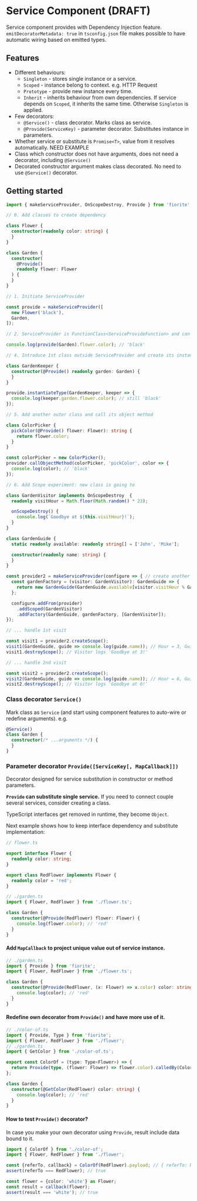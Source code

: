 # Service Component (DRAFT)

Service component provides with Dependency Injection feature. `emitDecoratorMetadata: true` in `tsconfig.json` file makes possible to have automatic wiring based on emitted types.

## Features

- Different behaviours: 
  - `Singleton` - stores single instance or a service.
  - `Scoped` - instance belong to context. e.g. HTTP Request 
  - `Prototype` - provide new instance every time.
  - `Inherit` - inherits behaviour from own dependencies. If service depends on `Scoped`, it inherits the same time. Otherwise `Singleton` is applied.
- Few decorators:
  - `@Service()` - class decorator. Marks class as service. 
  - `@Provide(ServiceKey)` - parameter decorator. Substitutes instance in parameters.
-  Whether service or substitute is `Promise<T>`, value from it resolves automatically. NEED EXAMPLE
- Class which constructor does not have arguments, does not need a decorator, including `@Service()`
- Decorated constructor argument makes class decorated. No need to use `@Service()` decorator. 

## Getting started

```typescript
import { makeServiceProvider, OnScopeDestroy, Provide } from 'fiorite';

// 0. Add classes to create dependency

class Flower {
  constructor(readonly color: string) {
  }
}

class Garden {
  constructor(
    @Provide()
    readonly flower: Flower
  ) {
  }
}

// 1. Initiate ServiceProvider

const provide = makeServiceProvider([
  new Flower('black'),
  Garden,
]);

// 2. ServiceProvider is FunctionClass<ServiceProvideFunction> and can be invoked.

console.log(provide(Garden).flower.color); // 'black'

// 4. Introduce 1st class outside ServiceProvider and create its instance.

class GardenKeeper {
  constructor(@Provide() readonly garden: Garden) {
  }
}

provide.instantiateType(GardenKeeper, keeper => {
  console.log(keeper.garden.flower.color); // still 'black'
});

// 5. Add another outer class and call its object method

class ColorPicker {
  pickColor(@Provide() flower: Flower): string {
    return flower.color;
  }
}

const colorPicker = new ColorPicker();
provider.callObjectMethod(colorPicker, 'pickColor', color => {
  console.log(color); // 'black'
});

// 6. Add Scope experiment: new class is going to

class GardenVisitor implements OnScopeDestroy  {
  readonly visitHour = Math.floor(Math.random() * 23);

  onScopeDestroy() {
    console.log(`Goodbye at ${this.visitHour}!`);
  }
}

class GardenGuide {
  static readonly available: readonly string[] = ['John', 'Mike'];

  constructor(readonly name: string) {
  }
}

const provider2 = makeServiceProvider(configure => { // create another ServiceProvider
  const gardenFactory = (visitor: GardenVisitor): GardenGuide => {
    return new GardenGuide(GardenGuide.available[visitor.visitHour % GardenGuide.available.length]);
  };

  configure.addFrom(provider)
    .addScoped(GardenVisitor)
    .addFactory(GardenGuide, gardenFactory, [GardenVisitor]);
});

// ... handle 1st visit

const visit1 = provider2.createScope();
visit1(GardenGuide, guide => console.log(guide.name)); // Hour = 3, Guide = John
visit1.destroyScope(); // Visitor logs 'Goodbye at 3!'

// ... handle 2nd visit

const visit2 = provider2.createScope();
visit2(GardenGuide, guide => console.log(guide.name)); // Hour = 6, Guide = Mike
visit2.destroyScope(); // Visitor logs 'Goodbye at 6!'
```

### Class decorator `Service()`

Mark class as `Service` (and start using component features to auto-wire or redefine arguments). e.g.

```typescript
@Service()
class Garden {
  constructor(/* ...arguments */) {
  }
}
```

### Parameter decorator `Provide([ServiceKey[, MapCallback]])`

Decorator designed for service substitution in constructor or method parameters.

**`Provide` can substitute single service.** If you need to connect couple several services, consider creating a class.

TypeScript interfaces get removed in runtime, they become `Object`.

Next example shows how to keep interface dependency and substitute implementation:

```typescript
// flower.ts

export interface Flower {
  readonly color: string;
}

export class RedFlower implements Flower {
  readonly color = 'red';
}

// ./garden.ts
import { Flower, RedFlower } from './flower.ts';

class Garden {
  constructor(@Provide(RedFlower) flower: Flower) {
    console.log(flower.color); // 'red'
  }
}
```

#### Add `MapCallback` to project unique value out of service instance.

```typescript
// ./garden.ts
import { Provide } from 'fiorite';
import { Flower, RedFlower } from './flower.ts';

class Garden {
  constructor(@Provide(RedFlower, (x: Flower) => x.color) color: string) {
    console.log(color); // 'red'
  }
}
```

#### Redefine own decorator from `Provide()` and have more use of it.

```typescript
// ./color-of.ts
import { Provide, Type } from 'fiorite';
import { Flower, RedFlower } from './flower';
// ./garden.ts
import { GetColor } from './color-of.ts';

export const ColorOf = (type: Type<Flower>) => {
  return Provide(type, (flower: Flower) => flower.color).calledBy(ColorOf); // calledBy used to track callers (better debug)
};

class Garden {
  constructor(@GetColor(RedFlower) color: string) {
    console.log(color); // 'red'
  }
}

```

#### How to test `Provide()` decorator?

In case you make your own decorator using `Provide`, result include data bound to it.

```typescript
import { ColorOf } from './color-of';
import { Flower, RedFlower } from './flower';

const {referTo, callback} = ColorOf(RedFlower).payload; // { referTo: RedFlower, callback: MapCallback<Flower, string> }
assert(referTo === RedFlower); // true

const flower = {color: 'white'} as Flower;
const result = callback(flower);
assert(result === 'white'); // true
```
